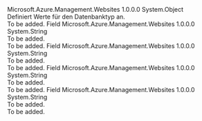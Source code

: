<Type Name="DatabaseType" FullName="Microsoft.Azure.Management.WebSites.Models.DatabaseType">
  <TypeSignature Language="C#" Value="public static class DatabaseType" />
  <TypeSignature Language="ILAsm" Value=".class public auto ansi abstract sealed beforefieldinit DatabaseType extends System.Object" />
  <TypeSignature Language="DocId" Value="T:Microsoft.Azure.Management.WebSites.Models.DatabaseType" />
  <TypeSignature Language="VB.NET" Value="Public Class DatabaseType" />
  <TypeSignature Language="F#" Value="type DatabaseType = class" />
  <AssemblyInfo>
    <AssemblyName>Microsoft.Azure.Management.Websites</AssemblyName>
    <AssemblyVersion>1.0.0.0</AssemblyVersion>
  </AssemblyInfo>
  <Base>
    <BaseTypeName>System.Object</BaseTypeName>
  </Base>
  <Interfaces />
  <Docs>
    <summary>
            Definiert Werte für den Datenbanktyp an.
            </summary>
    <remarks>To be added.</remarks>
  </Docs>
  <Members>
    <Member MemberName="LocalMySql">
      <MemberSignature Language="C#" Value="public const string LocalMySql;" />
      <MemberSignature Language="ILAsm" Value=".field public static literal string LocalMySql" />
      <MemberSignature Language="DocId" Value="F:Microsoft.Azure.Management.WebSites.Models.DatabaseType.LocalMySql" />
      <MemberSignature Language="VB.NET" Value="Public Const LocalMySql As String " />
      <MemberSignature Language="F#" Value="val mutable LocalMySql : string" Usage="Microsoft.Azure.Management.WebSites.Models.DatabaseType.LocalMySql" />
      <MemberType>Field</MemberType>
      <AssemblyInfo>
        <AssemblyName>Microsoft.Azure.Management.Websites</AssemblyName>
        <AssemblyVersion>1.0.0.0</AssemblyVersion>
      </AssemblyInfo>
      <ReturnValue>
        <ReturnType>System.String</ReturnType>
      </ReturnValue>
      <Docs>
        <summary>To be added.</summary>
        <remarks>To be added.</remarks>
      </Docs>
    </Member>
    <Member MemberName="MySql">
      <MemberSignature Language="C#" Value="public const string MySql;" />
      <MemberSignature Language="ILAsm" Value=".field public static literal string MySql" />
      <MemberSignature Language="DocId" Value="F:Microsoft.Azure.Management.WebSites.Models.DatabaseType.MySql" />
      <MemberSignature Language="VB.NET" Value="Public Const MySql As String " />
      <MemberSignature Language="F#" Value="val mutable MySql : string" Usage="Microsoft.Azure.Management.WebSites.Models.DatabaseType.MySql" />
      <MemberType>Field</MemberType>
      <AssemblyInfo>
        <AssemblyName>Microsoft.Azure.Management.Websites</AssemblyName>
        <AssemblyVersion>1.0.0.0</AssemblyVersion>
      </AssemblyInfo>
      <ReturnValue>
        <ReturnType>System.String</ReturnType>
      </ReturnValue>
      <Docs>
        <summary>To be added.</summary>
        <remarks>To be added.</remarks>
      </Docs>
    </Member>
    <Member MemberName="PostgreSql">
      <MemberSignature Language="C#" Value="public const string PostgreSql;" />
      <MemberSignature Language="ILAsm" Value=".field public static literal string PostgreSql" />
      <MemberSignature Language="DocId" Value="F:Microsoft.Azure.Management.WebSites.Models.DatabaseType.PostgreSql" />
      <MemberSignature Language="VB.NET" Value="Public Const PostgreSql As String " />
      <MemberSignature Language="F#" Value="val mutable PostgreSql : string" Usage="Microsoft.Azure.Management.WebSites.Models.DatabaseType.PostgreSql" />
      <MemberType>Field</MemberType>
      <AssemblyInfo>
        <AssemblyName>Microsoft.Azure.Management.Websites</AssemblyName>
        <AssemblyVersion>1.0.0.0</AssemblyVersion>
      </AssemblyInfo>
      <ReturnValue>
        <ReturnType>System.String</ReturnType>
      </ReturnValue>
      <Docs>
        <summary>To be added.</summary>
        <remarks>To be added.</remarks>
      </Docs>
    </Member>
    <Member MemberName="SqlAzure">
      <MemberSignature Language="C#" Value="public const string SqlAzure;" />
      <MemberSignature Language="ILAsm" Value=".field public static literal string SqlAzure" />
      <MemberSignature Language="DocId" Value="F:Microsoft.Azure.Management.WebSites.Models.DatabaseType.SqlAzure" />
      <MemberSignature Language="VB.NET" Value="Public Const SqlAzure As String " />
      <MemberSignature Language="F#" Value="val mutable SqlAzure : string" Usage="Microsoft.Azure.Management.WebSites.Models.DatabaseType.SqlAzure" />
      <MemberType>Field</MemberType>
      <AssemblyInfo>
        <AssemblyName>Microsoft.Azure.Management.Websites</AssemblyName>
        <AssemblyVersion>1.0.0.0</AssemblyVersion>
      </AssemblyInfo>
      <ReturnValue>
        <ReturnType>System.String</ReturnType>
      </ReturnValue>
      <Docs>
        <summary>To be added.</summary>
        <remarks>To be added.</remarks>
      </Docs>
    </Member>
  </Members>
</Type>